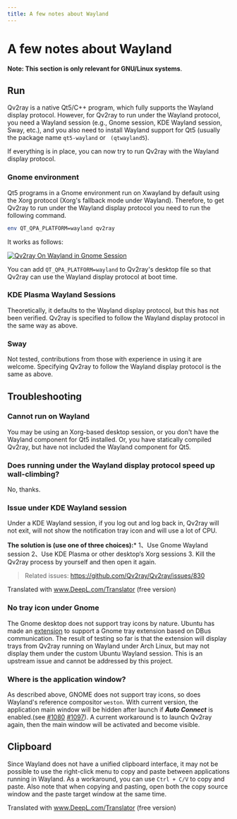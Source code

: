 ```yaml
---
title: A few notes about Wayland
---
```


# A few notes about Wayland

**Note: This section is only relevant for GNU/Linux systems**.

## Run

Qv2ray is a native Qt5/C++ program, which fully supports the Wayland display protocol. However, for Qv2ray to run under the Wayland protocol, you need a Wayland session (e.g., Gnome session, KDE Wayland session, Sway, etc.), and you also need to install Wayland support for Qt5 (usually the package name `qt5-wayland` or ` (qtwayland5`).

If everything is in place, you can now try to run Qv2ray with the Wayland display protocol.

### Gnome environment

Qt5 programs in a Gnome environment run on Xwayland by default using the Xorg protocol (Xorg's fallback mode under Wayland). Therefore, to get Qv2ray to run under the Wayland display protocol you need to run the following command.

```bash
env QT_QPA_PLATFORM=wayland qv2ray
```

It works as follows:

[![Qv2ray On Wayland in Gnome Session](https://s1.ax1x.com/2020/11/07/BIuwb4.png)](https://imgchr.com/i/BIuwb4)

You can add `QT_QPA_PLATFORM=wayland` to Qv2ray's desktop file so that Qv2ray can use the Wayland display protocol at boot time.

### KDE Plasma Wayland Sessions

Theoretically, it defaults to the Wayland display protocol, but this has not been verified. Qv2ray is specified to follow the Wayland display protocol in the same way as above.

### Sway

Not tested, contributions from those with experience in using it are welcome. Specifying Qv2ray to follow the Wayland display protocol is the same as above.

## Troubleshooting

### Cannot run on Wayland

You may be using an Xorg-based desktop session, or you don't have the Wayland component for Qt5 installed. Or, you have statically compiled Qv2ray, but have not included the Wayland component for Qt5.

### Does running under the Wayland display protocol speed up wall-climbing?

No, thanks.

### Issue under KDE Wayland session

Under a KDE Wayland session, if you log out and log back in, Qv2ray will not exit, will not show the notification tray icon and will use a lot of CPU.

**The solution is (use one of three choices):***
1、Use Gnome Wayland session
2、Use KDE Plasma or other desktop‘s Xorg sessions
3. Kill the Qv2ray process by yourself and then open it again.

>Related issues:
><https://github.com/Qv2ray/Qv2ray/issues/830>

Translated with www.DeepL.com/Translator (free version)

### No tray icon under Gnome

The Gnome desktop does not support tray icons by nature. Ubuntu has made an [extension](https://extensions.gnome.org/extension/1301/ubuntu-appindicators/) to support a Gnome tray extension based on DBus communication. The result of testing so far is that the extension will display trays from Qv2ray running on Wayland under Arch Linux, but may not display them under the custom Ubuntu Wayland session. This is an upstream issue and cannot be addressed by this project.

### Where is the application window?

As described above, GNOME does not support tray icons, so does Wayland's reference compositor `weston`. With current version, the application main window will be hidden after launch if ___Auto Connect___ is enabled.(see [#1080](https://github.com/Qv2ray/Qv2ray/issues/1080) [#1097](https://github.com/Qv2ray/Qv2ray/issues/1080)). A current workaround is to launch Qv2ray again, then the main window will be activated and become visible.

## Clipboard

Since Wayland does not have a unified clipboard interface, it may not be possible to use the right-click menu to copy and paste between applications running in Wayland. As a workaround, you can use `Ctrl + C/V` to copy and paste. Also note that when copying and pasting, open both the copy source window and the paste target window at the same time.


Translated with www.DeepL.com/Translator (free version)
